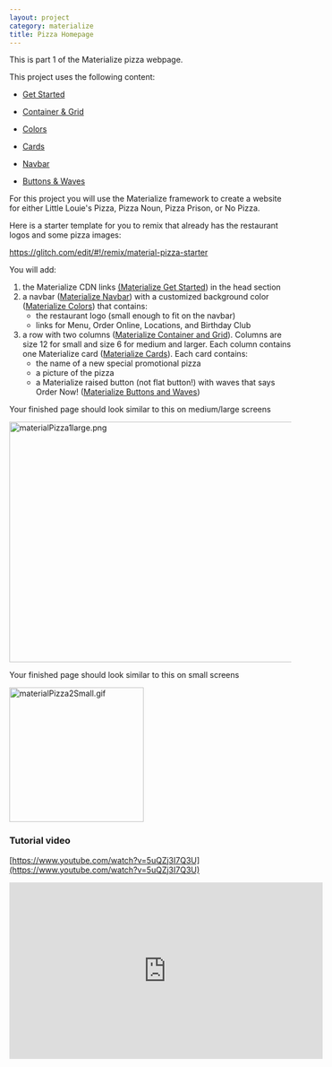 ```yaml
---
layout: project
category: materialize
title: Pizza Homepage
---
```


This is part 1 of the Materialize pizza webpage.


This project uses the following content:

- [Get Started](/wd/materialize/materialize-get-started/)

- [Container & Grid](/wd/materialize/materialize-container-and-grid/)

- [Colors](/wd/materialize/materialize-colors/)

- [Cards](/wd/materialize/materialize-cards/)

- [Navbar](/wd/materialize/materialize-navbar/)

- [Buttons & Waves](/wd/materialize/materialize-buttons-and-waves/)


<p>For this project you will use the Materialize framework to create a website for either Little Louie's Pizza, Pizza Noun, Pizza Prison, or No Pizza.</p>
<p>Here is a starter template for you to remix that already has the restaurant logos and some pizza images:</p>
<p><a href="https://glitch.com/edit/#!/remix/material-pizza-starter">https://glitch.com/edit/#!/remix/material-pizza-starter</a></p>
<p>You will add:</p>
<ol>
<li>the Materialize CDN links <a title="Materialize Get Started" href="/wd/materialize/materialize-get-started" data-api-endpoint="https://hilliard.instructure.com/api/v1/courses/31582/pages/materialize-get-started" data-api-returntype="Page">(Materialize Get Started</a>) in the head section</li>
<li>a navbar (<a title="Materialize Navbar" href="/wd/materialize/materialize-navbar" data-api-endpoint="https://hilliard.instructure.com/api/v1/courses/31582/pages/materialize-navbar" data-api-returntype="Page">Materialize Navbar</a>) with a customized background color (<a title="Materialize Colors" href="/wd/materialize/materialize-colors" data-api-endpoint="https://hilliard.instructure.com/api/v1/courses/31582/pages/materialize-colors" data-api-returntype="Page">Materialize Colors</a>) that contains:
<ul>
<li>the restaurant logo (small enough to fit on the navbar)</li>
<li>links for Menu, Order Online, Locations, and Birthday Club</li>
</ul>
</li>
<li>a row with two columns (<a title="Materialize Container and Grid" href="/wd/materialize/materialize-container-and-grid" data-api-endpoint="https://hilliard.instructure.com/api/v1/courses/31582/pages/materialize-container-and-grid" data-api-returntype="Page">Materialize Container and Grid</a>). Columns are size 12 for small and size 6 for medium and larger. Each column contains one Materialize card (<a title="Materialize Cards" href="/wd/materialize/materialize-cards" data-api-endpoint="https://hilliard.instructure.com/api/v1/courses/31582/pages/materialize-cards" data-api-returntype="Page">Materialize Cards</a>). Each card contains:
<ul>
<li>the name of a new special promotional pizza</li>
<li>a picture of the pizza</li>
<li>a Materialize raised button (not flat button!) with waves that says Order Now! (<a title="Materialize Buttons and Waves" href="/wd/materialize/materialize-buttons-and-waves" data-api-endpoint="https://hilliard.instructure.com/api/v1/courses/31582/pages/materialize-buttons-and-waves" data-api-returntype="Page">Materialize Buttons and Waves</a>)</li>
</ul>
</li>
</ol>
<p>Your finished page should look similar to this on medium/large screens</p>
<p><img src="/wd/materialize/images/materialPizza1large.png" alt="materialPizza1large.png" width="600" height="429" data-api-endpoint="https://hilliard.instructure.com/api/v1/courses/31582/files/11846845" data-api-returntype="File"></p>
<p>Your finished page should look similar to this on small screens</p>
<p><img src="/wd/materialize/images/materialPizza2Small.gif" alt="materialPizza2Small.gif" width="240" data-api-endpoint="https://hilliard.instructure.com/api/v1/courses/31582/files/11847168" data-api-returntype="File"></p>

### Tutorial video

[https://www.youtube.com/watch?v=5uQZj3I7Q3U](https://www.youtube.com/watch?v=5uQZj3I7Q3U)
<iframe width="560" height="315" src="https://www.youtube.com/embed/5uQZj3I7Q3U" frameborder="0" allow="accelerometer; autoplay; encrypted-media; gyroscope; picture-in-picture" allowfullscreen></iframe>
